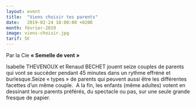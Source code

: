 ```yaml
---
layout: event
title:  "Viens choisir tes parents"
date:   2019-02-24 18:00:00 +0200
month: février-2019
image: viens-choisir.jpg
tarif: 5€
---
```


Par la Cie **« Semelle de vent »**  

Isabelle THEVENOUX et Renaud BECHET jouent seize couples de parents qui vont se succéder pendant 45 minutes dans un rythme effréné et burlesque.Seize « types » de parents qui peuvent aussi être les différentes facettes d’un même couple.  A la fin, les enfants (même adultes) votent en dessinant leurs parents préférés, du spectacle ou pas, sur une seule grande fresque de papier.
